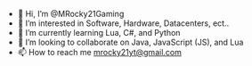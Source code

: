 - 👋 Hi, I’m @MRocky21Gaming
- 👀 I’m interested in Software, Hardware, Datacenters, ect..
- 🌱 I’m currently learning Lua, C#, and Python
- 💞️ I’m looking to collaborate on Java, JavaScript (JS), and Lua
- 📫 How to reach me mrocky21yt@gmail.com

<!---
MRocky21Gaming/MRocky21Gaming is a ✨ special ✨ repository because its `README.md` (this file) appears on your GitHub profile.
You can click the Preview link to take a look at your changes.
--->
